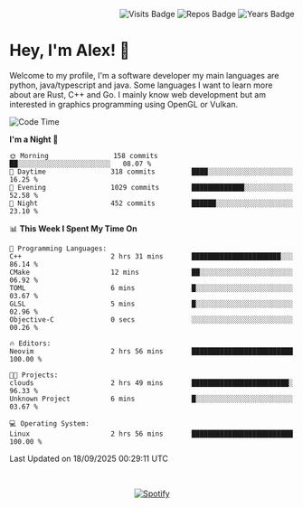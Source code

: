 <p align="right">
  <img src="https://komarev.com/ghpvc/?username=alextibtab" alt="Visits Badge">
  <img src="https://img.shields.io/badge/dynamic/json?url=https%3A%2F%2Fapi.github.com%2Fusers%2FAlextibtab&query=%24.public_repos&label=Repos" alt="Repos Badge">
  <img src="https://github-badges-api-l4jk.vercel.app/api/years/Alextibtab" alt="Years Badge">
</p>

<h1 align="left">Hey, I'm Alex! 💽 </h1>

Welcome to my profile, I'm a software developer my main languages are python, java/typescript and java. Some languages I want to learn more about are Rust, C++ and Go. I mainly know web development but am interested in graphics programming using OpenGL or Vulkan.

<!--START_SECTION:waka-->
![Code Time](http://img.shields.io/badge/Code%20Time-192%20hrs%2043%20mins-blue)

**I'm a Night 🦉** 

```text
🌞 Morning                158 commits         ██░░░░░░░░░░░░░░░░░░░░░░░   08.07 % 
🌆 Daytime                318 commits         ████░░░░░░░░░░░░░░░░░░░░░   16.25 % 
🌃 Evening                1029 commits        █████████████░░░░░░░░░░░░   52.58 % 
🌙 Night                  452 commits         ██████░░░░░░░░░░░░░░░░░░░   23.10 % 
```


📊 **This Week I Spent My Time On** 

```text
💬 Programming Languages: 
C++                      2 hrs 31 mins       ██████████████████████░░░   86.14 % 
CMake                    12 mins             ██░░░░░░░░░░░░░░░░░░░░░░░   06.92 % 
TOML                     6 mins              █░░░░░░░░░░░░░░░░░░░░░░░░   03.67 % 
GLSL                     5 mins              █░░░░░░░░░░░░░░░░░░░░░░░░   02.96 % 
Objective-C              0 secs              ░░░░░░░░░░░░░░░░░░░░░░░░░   00.26 % 

🔥 Editors: 
Neovim                   2 hrs 56 mins       █████████████████████████   100.00 % 

🐱‍💻 Projects: 
clouds                   2 hrs 49 mins       ████████████████████████░   96.33 % 
Unknown Project          6 mins              █░░░░░░░░░░░░░░░░░░░░░░░░   03.67 % 

💻 Operating System: 
Linux                    2 hrs 56 mins       █████████████████████████   100.00 % 
```


 Last Updated on 18/09/2025 00:29:11 UTC
<!--END_SECTION:waka-->
&nbsp;<div align="center">
  [![Spotify](https://spotify-now-playing-wine-six.vercel.app/api/spotify?border_color=ffffff)](https://open.spotify.com/user/pmo1v2ejnt42kgp5jar5drtag)
</div>


